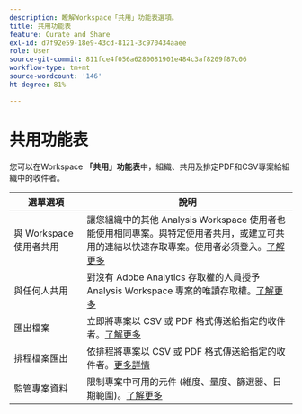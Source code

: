 ```yaml
---
description: 瞭解Workspace「共用」功能表選項。
title: 共用功能表
feature: Curate and Share
exl-id: d7f92e59-18e9-43cd-8121-3c970434aaee
role: User
source-git-commit: 811fce4f056a6280081901e484c3af8209f87c06
workflow-type: tm+mt
source-wordcount: '146'
ht-degree: 81%

---
```


# 共用功能表

您可以在Workspace **「共用」功能表**&#x200B;中，組織、共用及排定PDF和CSV專案給組織中的收件者。

| 選單選項 | 說明 |
|---|---|
| 與 Workspace 使用者共用 | 讓您組織中的其他 Analysis Workspace 使用者也能使用相同專案。與特定使用者共用，或建立可共用的連結以快速存取專案。使用者必須登入。[了解更多](/help/analysis-workspace/curate-share/share-projects.md) |
| 與任何人共用 | 對沒有 Adobe Analytics 存取權的人員授予 Analysis Workspace 專案的唯讀存取權。[了解更多](/help/analysis-workspace/curate-share/share-projects.md) |
| 匯出檔案 | 立即將專案以 CSV 或 PDF 格式傳送給指定的收件者。[了解更多](/help/analysis-workspace/export/t-schedule-report.md) |
| 排程檔案匯出 | 依排程將專案以 CSV 或 PDF 格式傳送給指定的收件者。[更多詳情](/help/analysis-workspace/export/t-schedule-report.md) |
| 監管專案資料 | 限制專案中可用的元件 (維度、量度、篩選器、日期範圍)。[了解更多](/help/analysis-workspace/curate-share/curate.md) |
